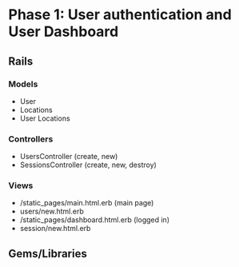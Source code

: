 # Phase 1: User authentication and User Dashboard

## Rails
### Models
* User
* Locations
* User Locations

### Controllers
* UsersController (create, new)
* SessionsController (create, new, destroy)


### Views
* /static_pages/main.html.erb (main page)
* users/new.html.erb
* /static_pages/dashboard.html.erb (logged in)
* session/new.html.erb

## Gems/Libraries
